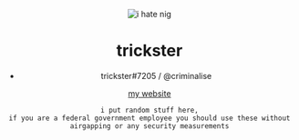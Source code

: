 <div align=center>
  
  
  ![i hate nig](https://media.tenor.com/S9enOIQiZ8gAAAAC/troll-troll-face.gif)
  # trickster
- trickster#7205 / @criminalise

  
[my website](https://trickster.pw)
  
 
  
  ```
  i put random stuff here,
  if you are a federal government employee you should use these without airgapping or any security measurements
  
  ```
  
  
  
  
  
  </div
